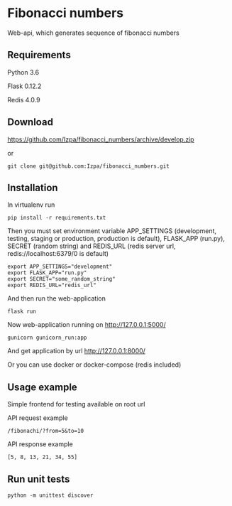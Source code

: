 # Fibonacci numbers

Web-api, which generates sequence of fibonacci numbers

## Requirements
Python 3.6

Flask 0.12.2

Redis 4.0.9

## Download
https://github.com/Izpa/fibonacci_numbers/archive/develop.zip

or

```
git clone git@github.com:Izpa/fibonacci_numbers.git
```

## Installation
In virtualenv run

```
pip install -r requirements.txt
```

Then you must set environment variable
APP_SETTINGS
(development, testing, staging or production, production is default),
FLASK_APP (run.py), SECRET (random string)
and REDIS_URL (redis server url, redis://localhost:6379/0 is default)

```
export APP_SETTINGS="development"
export FLASK_APP="run.py"
export SECRET="some_random_string"
export REDIS_URL="redis_url"
```

And then run the web-application

```
flask run
```

Now web-application running on http://127.0.0.1:5000/


```
gunicorn gunicorn_run:app
```

And get application by url http://127.0.0.1:8000/

Or you can use docker or docker-compose (redis included)

## Usage example

Simple frontend for testing available on root url

API request example

```
/fibonachi/?from=5&to=10
```

API response example

```
[5, 8, 13, 21, 34, 55]
```

## Run unit tests

```
python -m unittest discover
```